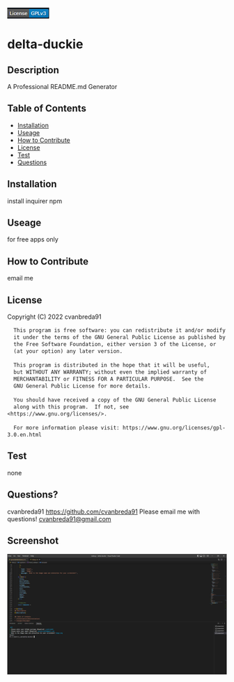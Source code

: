 ![License](https://github.com/cvanbreda91/delta-duckie/blob/main/utils/badges/GPLv3.png?raw=true)
# delta-duckie
## Description
A Professional README.md Generator

## Table of Contents
* [Installation](#installation)
* [Useage](#useage)
* [How to Contribute](#How-to-Contribute)
* [License](#License)
* [Test](#Test)
* [Questions](#Questions)

## Installation
install inquirer npm

## Useage
for free apps only

## How to Contribute
email me

## License 
 Copyright (C) 2022  cvanbreda91

      This program is free software: you can redistribute it and/or modify
      it under the terms of the GNU General Public License as published by
      the Free Software Foundation, either version 3 of the License, or
      (at your option) any later version.
  
      This program is distributed in the hope that it will be useful,
      but WITHOUT ANY WARRANTY; without even the implied warranty of
      MERCHANTABILITY or FITNESS FOR A PARTICULAR PURPOSE.  See the
      GNU General Public License for more details.
  
      You should have received a copy of the GNU General Public License
      along with this program.  If not, see <https://www.gnu.org/licenses/>.
      
      For more information please visit: https://www.gnu.org/licenses/gpl-3.0.en.html

## Test
none

## Questions?
cvanbreda91
https://github.com/cvanbreda91
Please email me with questions!
cvanbreda91@gmail.com

## Screenshot
![website-image](https://github.com/cvanbreda91/delta-duckie/blob/main/images/website.png?raw=true)
